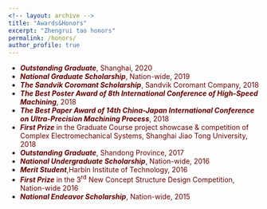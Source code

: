 ```yaml
---
<!-- layout: archive -->
title: "Awards&Honors"
excerpt: "Zhengrui tao honors"
permalink: /honors/
author_profile: true
---
```

* ***<font color="#660000">Outstanding Graduate</font>***<font color="#660000">, Shanghai, 2020</font><br>
* ***<font color="#660000">National Graduate Scholarship</font>***<font color="#660000">, Nation-wide, 2019</font>
* ***<font color="#660000">The Sandvik Coromant Scholarship</font>***<font color="#660000">, Sandvik Coromant Company, 2018</font>
* ***<font color="#660000">The Best Poster Award of 8th International Conference of High-Speed Machining</font>***<font color="#660000">, 2018</font>
* ***<font color="#660000">The Best Paper Award of 14th China-Japan International Conference on Ultra-Precision Machining Process</font>***<font color="#660000">, 2018</font>
* ***<font color="#660000">First Prize</font>*** <font color="#660000">in the Graduate Course project showcase & competition of Complex Electromechanical Systems, Shanghai Jiao Tong University, 2018</font><br>
* ***<font color="#660000">Outstanding Graduate</font>***<font color="#660000">, Shandong Province, 2017</font><br>
* ***<font color="#660000">National Undergraduate Scholarship</font>***<font color="#660000">, Nation-wide, 2016</font><br>
* ***<font color="#660000">Merit Student</font>***<font color="#660000">,Harbin Institute of Technology, 2016</font><br>
* ***<font color="#660000">First Prize</font>*** <font color="#660000">in the 3<sup>rd</sup> New Concept Structure Design Competition, Nation-wide 2016</font><br>
* ***<font color="#660000">National Endeavor Scholarship</font>***<font color="#660000">, Nation-wide, 2015</font>
